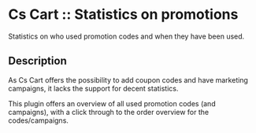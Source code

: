 # Cs Cart :: Statistics on promotions
Statistics on who used promotion codes and when they have been used.

## Description
As Cs Cart offers the possibility to add coupon codes and have marketing campaigns,
it lacks the support for decent statistics.

This plugin offers an overview of all used promotion codes (and campaigns), with a click through
to the order overview for the codes/campaigns.
